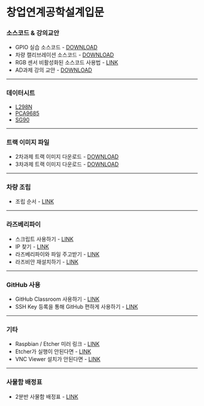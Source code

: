 # 창업연계공학설계입문

### 소스코드 & 강의교안

- GPIO 실습 소스코드 - [DOWNLOAD](http://drive.google.com/uc?export=view&id=1xV57f03fhMAQemdEGl6gVpJl4ti4K3AY)
- 차량 캘리브레이션 소스코드 - [DOWNLOAD](http://drive.google.com/uc?export=view&id=1w5PfHwlaA_YPkfmciqgt30cd47NKzpvG)
- RGB 센서 비활성화된 소스코드 사용법 - [LINK](https://github.com/ghyeon0/Rascar_Script_Guide/blob/master/RGB%20%EC%84%BC%EC%84%9C%20%EA%B4%80%EB%A0%A8%20%EC%98%A4%EB%A5%98%20%ED%95%B4%EA%B2%B0.md)
- AD과제 강의 교안 - [DOWNLOAD](https://drive.google.com/open?id=1YYo_J94_jsGt3R1C_1zbwqbXV5dahuab)

------

### 데이터시트

- [L298N](https://drive.google.com/open?id=1aVRZTeox-wtD3khqssWjbu2Sut3CAdLn)
- [PCA9685](https://drive.google.com/open?id=1v8rKU-MnIFKW3T5x_2WzvP9npnoE15ba)
- [SG90](https://drive.google.com/open?id=1my2alUsnFdlPNJAym-iZRwtDOQH-WZZt)

------

### 트랙 이미지 파일

- 2차과제 트랙 이미지 다운로드 - [DOWNLOAD](http://drive.google.com/uc?export=view&id=1mIpPfbyt6kRvArXsDQguJHav-Z1Qz4yo)
- 3차과제 트랙 이미지 다운로드 - [DOWNLOAD](http://drive.google.com/uc?export=view&id=1mjtjQzA44ShU_QazCd-FlWJKIOfe2zn1)

------

### 차량 조립

- 조립 순서 - [LINK](https://github.com/ghyeon0/Rascar_Script_Guide/blob/master/%EC%83%88%EC%B0%A8%20%EC%A1%B0%EB%A6%BD%20%ED%8C%81.md)

------

### 라즈베리파이

- 스크립트 사용하기 - [LINK](https://github.com/ghyeon0/Rascar_Script_Guide/blob/master/%EC%8A%A4%ED%81%AC%EB%A6%BD%ED%8A%B8%20%EC%82%AC%EC%9A%A9%EB%B2%95.md)
- IP 찾기 - [LINK](https://github.com/ghyeon0/Rascar_Script_Guide/blob/master/%EB%9D%BC%EC%A6%88%EB%B2%A0%EB%A6%AC%ED%8C%8C%EC%9D%B4%EC%9D%98%20IP%20%EC%B0%BE%EA%B8%B0.md)
- 라즈베리파이와 파일 주고받기 - [LINK](https://github.com/ghyeon0/Rascar_Script_Guide/blob/master/%EB%9D%BC%EC%A6%88%EB%B2%A0%EB%A6%AC%ED%8C%8C%EC%9D%B4%EC%99%80%20%ED%8C%8C%EC%9D%BC%20%EC%A3%BC%EA%B3%A0%EB%B0%9B%EA%B8%B0.md)
- 라즈비안 재설치하기 - [LINK](https://github.com/ghyeon0/Rascar_Script_Guide/blob/master/%EB%9D%BC%EC%A6%88%EB%B9%84%EC%95%88%20%EC%9E%AC%EC%84%A4%EC%B9%98.md)

------

### GitHub 사용

- GitHub Classroom 사용하기 - [LINK](https://github.com/ghyeon0/Rascar_Script_Guide/blob/master/GitHub%20Classroom%20%EC%82%AC%EC%9A%A9%ED%95%98%EA%B8%B0.md)
- SSH Key 등록을 통해 GitHub 편하게 사용하기 - [LINK](https://github.com/ghyeon0/Rascar_Script_Guide/blob/master/%EA%B9%83%ED%97%88%EB%B8%8C%20SSH%20Key%20%EC%82%AC%EC%9A%A9.md)

------

### 기타

- Raspbian / Etcher 미러 링크 - [LINK](https://github.com/ghyeon0/Rascar_Script_Guide/blob/master/%EB%8B%A4%EC%9A%B4%EB%A1%9C%EB%93%9C%20%EB%A7%81%ED%81%AC.md)
- Etcher가 실행이 안된다면 - [LINK](https://github.com/ghyeon0/Rascar_Script_Guide/blob/master/Etcher%20%EC%8B%A4%ED%96%89%20%EC%95%88%EB%90%A0%20%EB%95%8C.md) 
- VNC Viewer 설치가 안된다면 - [LINK](https://github.com/ghyeon0/Rascar_Script_Guide/blob/master/VNC%20%EC%84%A4%EC%B9%98%EA%B0%80%20%EC%95%88%EB%90%9C%EB%8B%A4%EB%A9%B4.md)

------

### 사물함 배정표

- 2분반 사물함 배정표 - [LINK](https://github.com/ghyeon0/Rascar_Script_Guide/blob/master/2%EB%B6%84%EB%B0%98%20%EC%82%AC%EB%AC%BC%ED%95%A8%20%EB%B0%B0%EC%A0%95%ED%91%9C.md)

